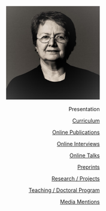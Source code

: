 <div style="text-align: right;">
  <img src="./images/OPombo_Nancy.jpg" alt="Olga Pombo" width="250" height="250">

  Presentation

  [Curriculum](curriculum.md)

  [Online Publications](online_publications.md)

  [Online Interviews](onlineinterviews.md)

  [Online Talks](onlinetalks.md)

  [Preprints](preprints.md)

  [Research / Projects](/research/projects.md)

  [Teaching / Doctoral Program](teaching_doctoral_program.md)

  [Media Mentions](media_mentions.md)

</div>
